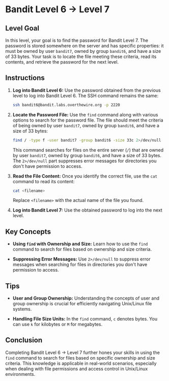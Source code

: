 # Bandit Level 6 → Level 7

## Level Goal

In this level, your goal is to find the password for Bandit Level 7. The password is stored somewhere on the server and has specific properties: it must be owned by user `bandit7`, owned by group `bandit6`, and have a size of 33 bytes. Your task is to locate the file meeting these criteria, read its contents, and retrieve the password for the next level.

## Instructions

1. **Log into Bandit Level 6:**
   Use the password obtained from the previous level to log into Bandit Level 6. The SSH command remains the same:

   ```bash
   ssh bandit6@bandit.labs.overthewire.org -p 2220
   ```

2. **Locate the Password File:**
   Use the `find` command along with various options to search for the password file. The file should meet the criteria of being owned by user `bandit7`, owned by group `bandit6`, and have a size of 33 bytes:

   ```bash
   find / -type f -user bandit7 -group bandit6 -size 33c 2>/dev/null
   ```

   This command searches for files on the entire server (`/`) that are owned by user `bandit7`, owned by group `bandit6`, and have a size of 33 bytes. The `2>/dev/null` part suppresses error messages for directories you don't have permission to access.

3. **Read the File Content:**
   Once you identify the correct file, use the `cat` command to read its content:

   ```bash
   cat <filename>
   ```

   Replace `<filename>` with the actual name of the file you found.

4. **Log into Bandit Level 7:**
   Use the obtained password to log into the next level.

## Key Concepts

- **Using `find` with Ownership and Size:** Learn how to use the `find` command to search for files based on ownership and size criteria.

- **Suppressing Error Messages:** Use `2>/dev/null` to suppress error messages when searching for files in directories you don't have permission to access.

## Tips

- **User and Group Ownership:** Understanding the concepts of user and group ownership is crucial for efficiently navigating Unix/Linux file systems.

- **Handling File Size Units:** In the `find` command, `c` denotes bytes. You can use `k` for kilobytes or `M` for megabytes.

## Conclusion

Completing Bandit Level 6 → Level 7 further hones your skills in using the `find` command to search for files based on specific ownership and size criteria. This knowledge is applicable in real-world scenarios, especially when dealing with file permissions and access control in Unix/Linux environments.